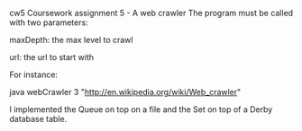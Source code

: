 cw5
Coursework assignment 5 - A web crawler
The program must be called with two parameters:

maxDepth: the max level to crawl

url: the url to start with

For instance:

java webCrawler 3 "http://en.wikipedia.org/wiki/Web_crawler"

I implemented the Queue on top on a file and the Set on top of a Derby database table. 
